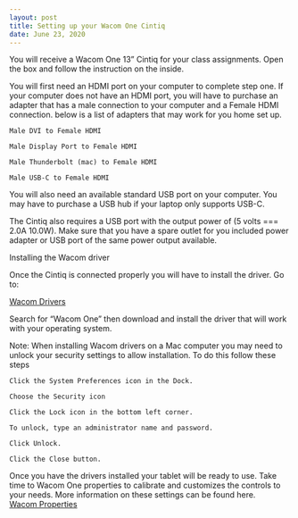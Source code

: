 ```yaml
---
layout: post
title: Setting up your Wacom One Cintiq 
date: June 23, 2020
--- 
```

You will receive a Wacom One 13” Cintiq for your class assignments.  Open the box and follow the instruction on the inside.   

You will first need an HDMI port on your computer to complete step one.  If your computer does not have an HDMI port, you will have to purchase an adapter that has a male connection to your computer and a Female HDMI connection.  below is a list of adapters that may work for you home set up.  

    Male DVI to Female HDMI  

    Male Display Port to Female HDMI 

    Male Thunderbolt (mac) to Female HDMI 

    Male USB-C to Female HDMI 

You will also need an available standard USB port on your computer.  You may have to purchase a USB hub if your laptop only supports USB-C.   

The Cintiq also requires a USB port with the output power of (5 volts === 2.0A 10.0W). Make sure that you have a spare outlet for you included power adapter or USB port of the same power output available.    

Installing the Wacom driver 

Once the Cintiq is connected properly you will have to install the driver.  Go to: 

[Wacom Drivers](https://www.wacom.com/en-us/support/product-support/drivers) 

Search for “Wacom One” then download and install the driver that will work with your operating system.  

Note: When installing Wacom drivers on a Mac computer you may need to unlock your security settings to allow installation.  To do this follow these steps 

    Click the System Preferences icon in the Dock. 

    Choose the Security icon 

    Click the Lock icon in the bottom left corner.  

    To unlock, type an administrator name and password. 

    Click Unlock. 

    Click the Close button. 

 Once you have the drivers installed your tablet will be ready to use.  Take time to Wacom One properties to calibrate and customizes the controls to your needs. More information on these settings can be found here.<br>
[Wacom Properties](https://101.wacom.com/UserHelp/en/ControlPanel.htm) 

